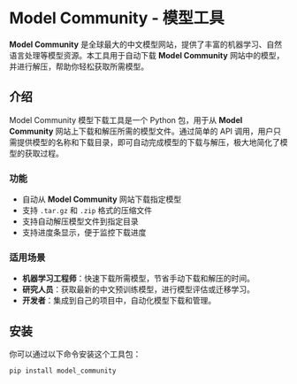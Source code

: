 # Model Community - 模型工具

**Model Community** 是全球最大的中文模型网站，提供了丰富的机器学习、自然语言处理等模型资源。本工具用于自动下载 **Model Community** 网站中的模型，并进行解压，帮助你轻松获取所需模型。

## 介绍

Model Community 模型下载工具是一个 Python 包，用于从 **Model Community** 网站上下载和解压所需的模型文件。通过简单的 API 调用，用户只需提供模型的名称和下载目录，即可自动完成模型的下载与解压，极大地简化了模型的获取过程。

### 功能

- 自动从 **Model Community** 网站下载指定模型
- 支持 `.tar.gz` 和 `.zip` 格式的压缩文件
- 支持自动解压模型文件到指定目录
- 支持进度条显示，便于监控下载进度

### 适用场景

- **机器学习工程师**：快速下载所需模型，节省手动下载和解压的时间。
- **研究人员**：获取最新的中文预训练模型，进行模型评估或迁移学习。
- **开发者**：集成到自己的项目中，自动化模型下载和管理。

## 安装

你可以通过以下命令安装这个工具包：

```bash
pip install model_community
